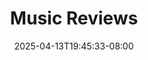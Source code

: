 ---
title: "Music Reviews"
description: "Reviews of things I've listened to."
date: "2025-04-13T19:45:33-08:00"
slug: "music"
---